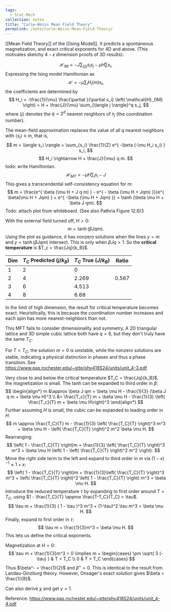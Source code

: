 ```yaml
---
tags:
  - Stat-Mech
collection: notes
title: "Curie-Weiss Mean Field Theory"
permalink: /note/Curie-Weiss-Mean-Field-Theory/
---
```

[[Mean Field Theory]] of the [[Ising Model]]. It predicts a spontaneous magnetization, and exact critical exponents for 4D and above. (This motivates sketchy $4-\epsilon$ dimension proofs of 3D results).

$$
\mathcal{H}_{IM} = - J \sum_{(ij)} s_i s_j - \mu H \sum s_i,
$$
Expressing the Ising model Hamiltonian as 
$$
\mathcal{H} = -\mu \sum_i H_i(m) s_i,
$$
the coefficients are determined by 
$$
H_i = -\frac{1}{\mu} \frac{\partial }{\partial s_i} \left( \mathcal{H}_{IM} \right) = H + \frac{J}{\mu} \sum_{\langle j \rangle}^q s_j,
$$
where $\langle j \rangle$ denotes the $q = 2^d$ nearest neighbors of $s_j$ (the coordination number).

The mean-field approximation replaces the value of all $q$ nearest neighbors with $\langle s_i \rangle \equiv m$, that is,
$$
m = \langle s_i \rangle = \sum_{s_i} \frac{1}{Z} e^{ -\beta (-\mu H_i s_i) } s_i,
$$
$$
H_i \rightarrow H + \frac{J}{\mu} q m.
$$
todo: write Hamiltonian.
$$
\mathcal{H}_{MT} = -\mu H \sum_i s_i - J 
$$
This gives a transcendental self-consistency equation for $m$:
$$
m = \frac{e^{ \beta (\mu H + J q m) } - e^{ - \beta (\mu H + Jqm) }}{e^{ \beta(\mu H + Jqm) } + e^{ -\beta (\mu H + Jqm) }} = \tanh (\beta \mu H + \beta J qm).
$$
Todo: attach plot from whiteboard. (See also Pathria Figure 12.6)3

With the external field turned off, $H=0$:
$$
m = \tanh(\beta J q m).
$$
Using the plot as guidance, it has nonzero solutions when the lines $y = m$ and $y = \tanh(\beta J q m)$ intersect. This is only when $\beta J q > 1$. So the **critical temperature** is $T_c = \frac{Jq}{k_B}$.

| Dim | $T_C$ Predicted ($j/k_B$) | $T_C$ True ($J/k_B$) | Ratio |
| --- | ------------------------- | -------------------- | ----- |
| 1   | 2                         | 0                    |       |
| 2   | 4                         | 2.269                | 0.567 |
| 3   | 6                         | 4.513                |       |
| 4   | 8                         | 6.68                 |       |
In the limit of high dimension, the result for critical temperature becomes exact. Heuristically, this is because the coordination number increases and each spin has more nearest-neighbors than not.

This MFT fails to consider dimensionality and symmetry. A 2D triangular lattice and 3D simple cubic lattice both have $q=6$, but they don't truly have the same $T_C$.

For $T < T_C$, the solution $m=0$ is unstable, while the nonzero solutions are stable, indicating a physical distinction in phases and thus a phase transition. See https://www.pas.rochester.edu/~stte/phy418S24/units/unit_4-3.pdf

Very close to and below the critical temperature $T_C = \frac{Jq}{k_B}$, the magnetization is small. The tanh can be expanded to third order in $\beta$:
$$
\begin{align*}
m &\approx \beta J qm + \beta \mu H - \frac{1}{3} (\beta J q m + \beta \mu H)^3 \\
&= \frac{T_c}{T} m + \beta \mu H - \frac{1}{3} \left( \frac{T_c}{T} m + \beta \mu H\right)^3
\end{align*}
$$
Further assuming $H$ is small, the cubic can be expanded to leading order in $H$:
$$
m \approx \frac{T_C}{T} m - \frac{1}{3} \left( \frac{T_C}{T} \right)^3 m^3 + \beta \mu H - \left( \frac{T_C}{T} \right)^2 m^2 \beta \mu H.
$$
Rearranging:
$$
\left( 1 - \frac{T_C}{T} \right)m + \frac{1}{3} \left( \frac{T_C}{T} \right)^3 m^3 = \beta \mu H \left( 1 - \left( \frac{T_C}{T} \right)^2 m^2 \right).
$$
Move the right side term to the left and expand to third order in $m$ via $(1-x)^{-1} \approx 1+x$:
$$
\left( 1 - \frac{T_C}{T} \right)m + \frac{1}{3}\left( \frac{T_C}{T} \right)^3 m^3 + \left( \frac{T_C}{T} \right)^2 \left( 1 - \frac{T_C}{T} \right) m^3 = \beta \mu H.
$$
Introduce the reduced temperature $\tau$ by expanding to first order around $T = T_C$, using $1 - \frac{T_C}{T} \approx \frac{T-T_C}{T_C} = \tau$.
$$
\tau m + \frac{1}{3} ( 1 - \tau )^3 m^3 + (1-\tau)^2 \tau m^3 = \beta \mu H.
$$
Finally, expand to first order in $\tau$:
$$
\tau m + \frac{1}{3}m^3 = \beta \mu H.
$$
This lets us define the critical exponents.

Magnetization at $H=0$:
$$
\tau m + \frac{1}{3}m^3 = 0 \implies m = 
\begin{cases}
\pm \sqrt{ 3 (-\tau) } & T < T_C \\
0 & T > T_C
\end{cases}
$$
Thus $\beta^- = \frac{1}{2}$ and $\beta^+ = 0$. 
This is identical to the result from Landau-Ginzburg theory.
However, Onsager's exact solution gives $\beta = \frac{1}{8}$.

Can also derive $\chi$ and get $\gamma = 1$. 

Reference: https://www.pas.rochester.edu/~stte/phy418S24/units/unit_4-4.pdf